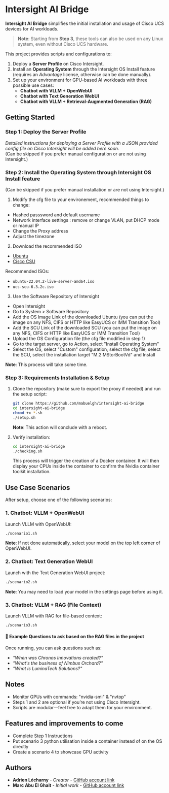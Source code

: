 # Intersight AI Bridge

**Intersight AI Bridge** simplifies the initial installation and usage of Cisco UCS devices for AI workloads.  

> **Note**: Starting from **Step 3**, these tools can also be used on any Linux system, even without Cisco UCS hardware.

This project provides scripts and configurations to:  
1. Deploy a **Server Profile** on Cisco Intersight.  
2. Install an **Operating System** through the Intersight OS Install feature (requires an *Advantage* license, otherwise can be done manually).  
3. Set up your environment for GPU-based AI workloads with three possible use cases:  
   - **Chatbot with VLLM + OpenWebUI**  
   - **Chatbot with Text Generation WebUI**  
   - **Chatbot with VLLM + Retrieval-Augmented Generation (RAG)**  


## Getting Started

### Step 1: Deploy the Server Profile
*Detailed instructions for deploying a Server Profile with a JSON provided config file on Cisco Intersight will be added here soon.*  
(Can be skipped if you prefer manual configuration or are not using Intersight.)


### Step 2: Install the Operating System through Intersight OS Install feature
(Can be skipped if you prefer manual installation or are not using Intersight.)  

1. Modify the cfg file to your environement, recommended things to change:
- Hashed passsword and default username
- Network interface settings : remove or change VLAN, put DHCP mode or manual IP
- Change the Proxy address
- Adjust the timezone

2. Download the recommended ISO
- [Ubuntu](https://old-releases.ubuntu.com/releases/22.04/)
- [Cisco CSU](https://software.cisco.com/download/home/286331885/type/283137444/release/6.3(2c))

Recommended ISOs:  
- `ubuntu-22.04.2-live-server-amd64.iso`  
- `ucs-scu-6.3.2c.iso`

3. Use the Software Repository of Intersight
- Open Intersight
- Go to System > Software Repository
- Add the OS Image Link of the downloaded Ubuntu (you can put the image on any NFS, CIFS or HTTP like EasyUCS or IMM Transition Tool)
- Add the SCU Link of the downloaded SCU (you can put the image on any NFS, CIFS or HTTP like EasyUCS or IMM Transition Tool)
- Upload the OS Configuration file (the cfg file modified in step 1)
- Go to the target server, go to Action, select "Install Operating System"
- Select the OS, select "Custom" configuration, select the cfg file, select the SCU, select the installation target "M.2 MStorBootVd" and Install

**Note**: This process will take some time.

### Step 3: Requirements Installation & Setup

1. Clone the repository (make sure to export the proxy if needed) and run the setup script:
   ```bash
   git clone https://github.com/mabuelgh/intersight-ai-bridge
   cd intersight-ai-bridge
   chmod +x *.sh
   ./setup.sh
   ```
   **Note**: This action will conclude with a reboot.

2. Verify installation:
   ```bash
   cd intersight-ai-bridge
   ./checking.sh
   ```
   This process will trigger the creation of a Docker container. It will then display your CPUs inside the container to confirm the Nvidia container toolkit installation.

## Use Case Scenarios

After setup, choose one of the following scenarios:

### 1. Chatbot: VLLM + OpenWebUI
Launch VLLM with OpenWebUI:  
```bash
./scenario1.sh
```
**Note**: If not done automatically, select your model on the top left corner of OpenWebUI.

### 2. Chatbot: Text Generation WebUI
Launch with the Text Generation WebUI project:  
```bash
./scenario2.sh
```
**Note**: You may need to load your model in the settings page before using it.


### 3. Chatbot: VLLM + RAG (File Context)
Launch VLLM with RAG for file-based context:  
```bash
./scenario3.sh
```
#### 📖 Example Questions to ask based on the RAG files in the project
Once running, you can ask questions such as:
- *"When was Chronos Innovations created?"*  
- *"What's the business of Nimbus Orchard?"*  
- *"What is LuminaTech Solutions?"*  

## Notes
- Monitor GPUs with commands: "nvidia-smi" & "nvtop"
- Steps 1 and 2 are optional if you’re not using Cisco Intersight.  
- Scripts are modular—feel free to adapt them for your environment.  

## Features and improvements to come
- Complete Step 1 Instructions
- Put scenario 3 python utilisation inside a container instead of on the OS directly
- Create a scenario 4 to showcase GPU activity

## Authors

* **Adrien Lécharny** - *Creator* - [GitHub account link](https://github.com/alecharn)
* **Marc Abu El Ghait** - *Initial work* - [GitHub account link](https://github.com/mabuelgh)
